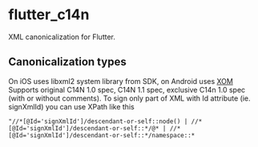 # flutter_c14n

XML canonicalization for Flutter.

## Canonicalization types

On iOS uses libxml2 system library from SDK, on Android uses [XOM](http://www.xom.nu/)
Supports original C14N 1.0 spec, C14N 1.1 spec, exclusive C14n 1.0 spec (with or without comments).
To sign only part of XML with Id attribute (ie. signXmlId) you can use XPath like this

```"//*[@Id='signXmlId']/descendant-or-self::node() | //*[@Id='signXmlId']/descendant-or-self::*/@* | //*[@Id='signXmlId']/descendant-or-self::*/namespace::*```